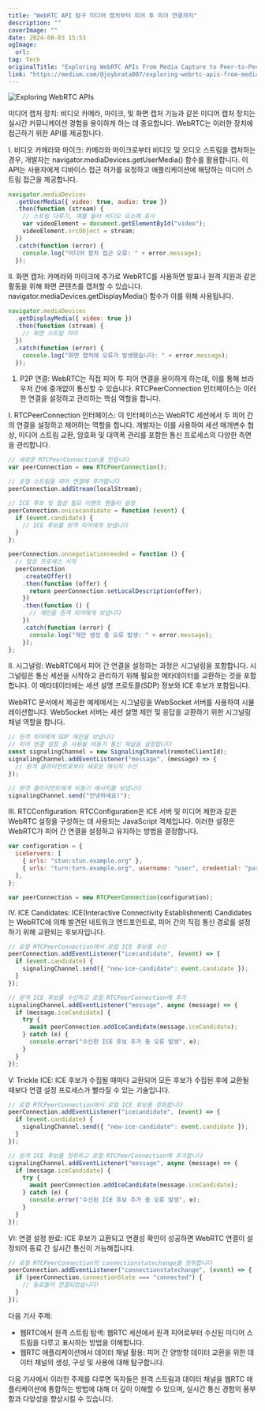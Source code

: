 ```yaml
---
title: "WebRTC API 탐구 미디어 캡처부터 피어 투 피어 연결까지"
description: ""
coverImage: ""
date: 2024-08-03 15:53
ogImage: 
  url: 
tag: Tech
originalTitle: "Exploring WebRTC APIs From Media Capture to Peer-to-Peer Connectivity"
link: "https://medium.com/@joybrata007/exploring-webrtc-apis-from-media-capture-to-peer-to-peer-connectivity-b63c473acac2"
---
```




![Exploring WebRTC APIs](/assets/img/ExploringWebRTCAPIsFromMediaCapturetoPeer-to-PeerConnectivity_0.png)

미디어 캡처 장치: 비디오 카메라, 마이크, 및 화면 캡처 기능과 같은 미디어 캡처 장치는 실시간 커뮤니케이션 경험을 용이하게 하는 데 중요합니다. WebRTC는 이러한 장치에 접근하기 위한 API를 제공합니다.

I. 비디오 카메라와 마이크: 카메라와 마이크로부터 비디오 및 오디오 스트림을 캡처하는 경우, 개발자는 navigator.mediaDevices.getUserMedia() 함수를 활용합니다. 이 API는 사용자에게 디바이스 접근 허가를 요청하고 애플리케이션에 해당하는 미디어 스트림 접근을 제공합니다.

```js
navigator.mediaDevices
  .getUserMedia({ video: true, audio: true })
  .then(function (stream) {
    // 스트림 다루기, 예를 들어 비디오 요소에 표시
    var videoElement = document.getElementById("video");
    videoElement.srcObject = stream;
  })
  .catch(function (error) {
    console.log("미디어 장치 접근 오류: " + error.message);
  });
```

<div class="content-ad"></div>

II. 화면 캡처: 카메라와 마이크에 추가로 WebRTC를 사용하면 발표나 원격 지원과 같은 활동을 위해 화면 콘텐츠를 캡처할 수 있습니다. navigator.mediaDevices.getDisplayMedia() 함수가 이를 위해 사용됩니다.

```js
navigator.mediaDevices
  .getDisplayMedia({ video: true })
  .then(function (stream) {
    // 화면 스트림 처리
  })
  .catch(function (error) {
    console.log("화면 캡처에 오류가 발생했습니다: " + error.message);
  });
```

1. P2P 연결: WebRTC는 직접 피어 투 피어 연결을 용이하게 하는데, 이를 통해 브라우저 간에 중개없이 통신할 수 있습니다. RTCPeerConnection 인터페이스는 이러한 연결을 설정하고 관리하는 핵심 역할을 합니다.

I. RTCPeerConnection 인터페이스: 이 인터페이스는 WebRTC 세션에서 두 피어 간의 연결을 설정하고 제어하는 역할을 합니다. 개발자는 이를 사용하여 세션 매개변수 협상, 미디어 스트림 교환, 암호화 및 대역폭 관리를 포함한 통신 프로세스의 다양한 측면을 관리합니다.

<div class="content-ad"></div>

```js
// 새로운 RTCPeerConnection을 만듭니다
var peerConnection = new RTCPeerConnection();

// 로컬 스트림을 피어 연결에 추가합니다
peerConnection.addStream(localStream);

// ICE 후보 및 협상 필요 이벤트 핸들러 설정
peerConnection.onicecandidate = function (event) {
  if (event.candidate) {
    // ICE 후보를 원격 피어에게 보냅니다
  }
};

peerConnection.onnegotiationneeded = function () {
  // 협상 프로세스 시작
  peerConnection
    .createOffer()
    .then(function (offer) {
      return peerConnection.setLocalDescription(offer);
    })
    .then(function () {
      // 제안을 원격 피어에게 보냅니다
    })
    .catch(function (error) {
      console.log("제안 생성 중 오류 발생: " + error.message);
    });
};
```

II. 시그널링: WebRTC에서 피어 간 연결을 설정하는 과정은 시그널링을 포함합니다. 시그널링은 통신 세션을 시작하고 관리하기 위해 필요한 메타데이터를 교환하는 것을 포함합니다. 이 메타데이터에는 세션 설명 프로토콜(SDP) 정보와 ICE 후보가 포함됩니다.

WebRTC 문서에서 제공한 예제에서는 시그널링을 WebSocket 서버를 사용하여 시뮬레이션합니다. WebSocket 서버는 세션 설명 제안 및 응답을 교환하기 위한 시그널링 채널 역할을 합니다.

```js
// 원격 피어에게 SDP 제안을 보냅니다
// 피어 연결 설정 중 사용될 비동기 통신 채널을 설정합니다
const signalingChannel = new SignalingChannel(remoteClientId);
signalingChannel.addEventListener("message", (message) => {
  // 원격 클라이언트로부터 새로운 메시지 수신
});

// 원격 클라이언트에게 비동기 메시지를 보냅니다
signalingChannel.send("안녕하세요!");
```

<div class="content-ad"></div>

III. RTCConfiguration: RTCConfiguration은 ICE 서버 및 미디어 제한과 같은 WebRTC 설정을 구성하는 데 사용되는 JavaScript 객체입니다. 이러한 설정은 WebRTC가 피어 간 연결을 설정하고 유지하는 방법을 결정합니다.

```js
var configuration = {
  iceServers: [
    { urls: "stun:stun.example.org" },
    { urls: "turn:turn.example.org", username: "user", credential: "password" },
  ],
};

var peerConnection = new RTCPeerConnection(configuration);
```

IV. ICE Candidates: ICE(Interactive Connectivity Establishment) Candidates는 WebRTC에 의해 발견된 네트워크 엔드포인트로, 피어 간의 직접 통신 경로를 설정하기 위해 교환되는 후보자입니다.

```js
// 로컬 RTCPeerConnection에서 로컬 ICE 후보를 수신
peerConnection.addEventListener("icecandidate", (event) => {
  if (event.candidate) {
    signalingChannel.send({ "new-ice-candidate": event.candidate });
  }
});

// 원격 ICE 후보를 수신하고 로컬 RTCPeerConnection에 추가
signalingChannel.addEventListener("message", async (message) => {
  if (message.iceCandidate) {
    try {
      await peerConnection.addIceCandidate(message.iceCandidate);
    } catch (e) {
      console.error("수신한 ICE 후보 추가 중 오류 발생", e);
    }
  }
});
```

<div class="content-ad"></div>

V: Trickle ICE: ICE 후보가 수집될 때마다 교환되어 모든 후보가 수집된 후에 교환될 때보다 연결 설정 프로세스가 빨라질 수 있는 기술입니다.

```js
// 로컬 RTCPeerConnection에서 로컬 ICE 후보를 청취합니다
peerConnection.addEventListener("icecandidate", (event) => {
  if (event.candidate) {
    signalingChannel.send({ "new-ice-candidate": event.candidate });
  }
});

// 원격 ICE 후보를 청취하고 로컬 RTCPeerConnection에 추가합니다
signalingChannel.addEventListener("message", async (message) => {
  if (message.iceCandidate) {
    try {
      await peerConnection.addIceCandidate(message.iceCandidate);
    } catch (e) {
      console.error("수신된 ICE 후보 추가 중 오류 발생", e);
    }
  }
});
```

VI: 연결 설정 완료: ICE 후보가 교환되고 연결성 확인이 성공하면 WebRTC 연결이 설정되어 동료 간 실시간 통신이 가능해집니다.

```js
// 로컬 RTCPeerConnection의 connectionstatechange를 청취합니다
peerConnection.addEventListener("connectionstatechange", (event) => {
  if (peerConnection.connectionState === "connected") {
    // 동료들이 연결되었습니다!
  }
});
```

<div class="content-ad"></div>

다음 기사 주제:

- 웹RTC에서 원격 스트림 탐색: 웹RTC 세션에서 원격 피어로부터 수신된 미디어 스트림을 다루고 표시하는 방법을 이해합니다.
- 웹RTC 애플리케이션에서 데이터 채널 활용: 피어 간 양방향 데이터 교환을 위한 데이터 채널의 생성, 구성 및 사용에 대해 탐구합니다.

다음 기사에서 이러한 주제를 다루면 독자들은 원격 스트림과 데이터 채널을 웹RTC 애플리케이션에 통합하는 방법에 대해 더 깊이 이해할 수 있으며, 실시간 통신 경험의 풍부함과 다양성을 향상시킬 수 있습니다.
